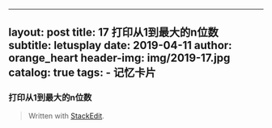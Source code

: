 
---
layout:     post
title:      17 打印从1到最大的n位数
subtitle:   letusplay
date:       2019-04-11
author:     orange_heart
header-img: img/2019-17.jpg
catalog: true
tags:
    - 记忆卡片
---

### 打印从1到最大的n位数

> Written with [StackEdit](https://stackedit.io/).
<!--stackedit_data:
eyJoaXN0b3J5IjpbMTEzNTAyMTc1OF19
-->